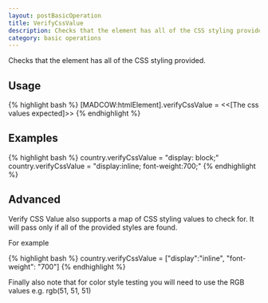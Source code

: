 ```yaml
---
layout: postBasicOperation
title: VerifyCssValue
description: Checks that the element has all of the CSS styling provided
category: basic operations
---
```


Checks that the element has all of the CSS styling provided.

## Usage
{% highlight bash %}
[MADCOW:htmlElement].verifyCssValue = <<[The css values expected]>>
{% endhighlight %}

## Examples
{% highlight bash %}
country.verifyCssValue = "display: block;"
country.verifyCssValue = "display:inline; font-weight:700;"
{% endhighlight %}

## Advanced

Verify CSS Value also supports a map of CSS styling values to check for.
It will pass only if all of the provided styles are found.

For example

{% highlight bash %}
country.verifyCssValue = ["display":"inline", "font-weight": "700"]
{% endhighlight %}

Finally also note that for color style testing you will need to use the RGB values e.g. rgb(51, 51, 51)


